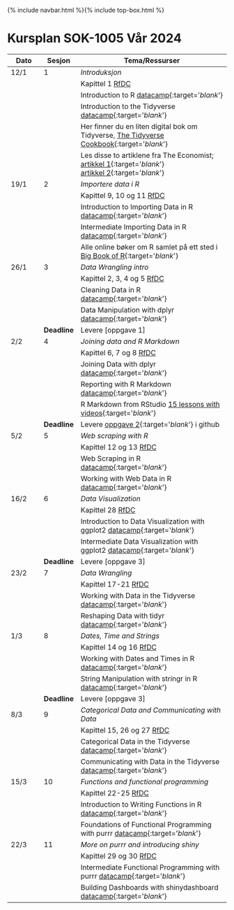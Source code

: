{% include navbar.html %}{% include top-box.html %}

# Kursplan SOK-1005 Vår 2024

| Dato <img width=80/>  | Sesjon  |  Tema/Ressurser <img width=200/>  |
|-----------------------|---------|-----------------------------------| 
| 12/1  | 1  |  *Introduksjon* | 
| | | Kapittel 1 [RfDC](https://r4ds.had.co.nz/) | 
| | | Introduction to R [datacamp](https://app.datacamp.com/learn/courses/free-introduction-to-r){:target='_blank_'} |
| | | Introduction to the Tidyverse [datacamp](https://app.datacamp.com/learn/courses/introduction-to-the-tidyverse){:target='_blank_'} |
| | | Her finner du en liten digital bok om Tidyverse, [The Tidyverse Cookbook](https://rstudio-education.github.io/tidyverse-cookbook/){:target='_blank_'} |
| | | Les disse to artiklene fra The Economist; [artikkel 1](https://uit.instructure.com/files/1703066/download?download_frd=1){:target='_blank_'}<br />[artikkel 2](https://uit.instructure.com/files/1703065/download?download_frd=1){:target='_blank_'} |
| 19/1 | 2 | *Importere data i R* |
| | | Kapittel 9, 10 og 11 [RfDC](https://r4ds.had.co.nz/) |
| | | Introduction to Importing Data in R [datacamp](https://app.datacamp.com/learn/courses/importing-data-in-r-part-1){:target='_blank_'} |
| | | Intermediate Importing Data in R [datacamp](https://app.datacamp.com/learn/courses/importing-data-in-r-part-2){:target='_blank_'} |
| | | Alle online bøker om R samlet på ett sted i [Big Book of R](https://www.bigbookofr.com/index.html){:target='_blank_'} | 
| 26/1 | 3 | *Data Wrangling intro* |
| | | Kapittel 2, 3, 4 og 5 [RfDC](https://r4ds.had.co.nz/) |
| | | Cleaning Data in R [datacamp](https://app.datacamp.com/learn/courses/cleaning-data-in-r){:target='_blank_'} |
| | | Data Manipulation with dplyr [datacamp](https://app.datacamp.com/learn/courses/data-manipulation-with-dplyr){:target='_blank_'} |
|  | **Deadline** | Levere [oppgave 1] |
| 2/2 | 4 | *Joining data and R Markdown* |
| | | Kapittel 6, 7 og 8 [RfDC](https://r4ds.had.co.nz/) |
|      |   | Joining Data with dplyr [datacamp](https://app.datacamp.com/learn/courses/joining-data-with-dplyr){:target='_blank_'} |
|      |   | Reporting with R Markdown [datacamp](https://app.datacamp.com/learn/courses/reporting-with-rmarkdown){:target='_blank_'} |
|      |   | R Markdown from RStudio [15 lessons with videos](https://rmarkdown.rstudio.com/lesson-1.html){:target='_blank_'} |
|  | **Deadline** | Levere [oppgave 2](https://docs.google.com/document/d/e/2PACX-1vSnjNmJKj3q4GOTMWDg99hAwou9hxhYjsg5blfNIvAZRbOwGyjHSz3NkNUApIaIqJnREd99iMVqSKGj/pub){:target='_blank_'} i github |
| 5/2 | 5 | *Web scraping with R* |
| | | Kapittel 12 og 13 [RfDC](https://r4ds.had.co.nz/) |
|      |   | Web Scraping in R [datacamp](https://app.datacamp.com/learn/courses/web-scraping-in-r){:target='_blank_'} |
|      |   | Working with Web Data in R [datacamp](https://app.datacamp.com/learn/courses/working-with-web-data-in-r){:target='_blank_'} |
| 16/2 | 6 | *Data Visualization*  |
|      |   | Kapittel 28 [RfDC](https://r4ds.had.co.nz/) |
|      |   | Introduction to Data Visualization with ggplot2 [datacamp](https://app.datacamp.com/learn/courses/data-visualization-with-ggplot2-1){:target='_blank_'} |
|      |   | Intermediate Data Visualization with ggplot2 [datacamp](https://app.datacamp.com/learn/courses/data-visualization-with-ggplot2-2){:target='_blank_'} |
|  | **Deadline** | Levere [oppgave 3] |
| 23/2 | 7 | *Data Wrangling* |
|      |   | Kapittel 17-21 [RfDC](https://r4ds.had.co.nz/) |
| | | Working with Data in the Tidyverse [datacamp](https://app.datacamp.com/learn/courses/working-with-data-in-the-tidyverse){:target='_blank_'} |
| | | Reshaping Data with tidyr [datacamp](https://app.datacamp.com/learn/courses/data-visualization-with-ggplot2-2){:target='_blank_'} |
| 1/3 | 8 | *Dates, Time and Strings* |
|      |   | Kapittel 14 og 16 [RfDC](https://r4ds.had.co.nz/) |
|      |   | Working with Dates and Times in R [datacamp](https://app.datacamp.com/learn/courses/working-with-dates-and-times-in-r){:target='_blank_'} |
|      |   | String Manipulation with stringr in R [datacamp](https://app.datacamp.com/learn/courses/string-manipulation-with-stringr-in-r){:target='_blank_'} |
|   | **Deadline** | Levere [oppgave 3]  |
| 8/3 | 9 | *Categorical Data and Communicating with Data* |
|      |   | Kapittel 15, 26 og 27 [RfDC](https://r4ds.had.co.nz/) |
|  |  | Categorical Data in the Tidyverse [datacamp](https://app.datacamp.com/learn/courses/categorical-data-in-the-tidyverse){:target='_blank_'} |
|  |  | Communicating with Data in the Tidyverse [datacamp](https://app.datacamp.com/learn/courses/communicating-with-data-in-the-tidyverse){:target='_blank_'} |
| 15/3 | 10 | *Functions and functional programming* |
|      |    | Kapittel 22-25 [RfDC](https://r4ds.had.co.nz/) |
|  |  | Introduction to Writing Functions in R [datacamp](https://app.datacamp.com/learn/courses/introduction-to-writing-functions-in-r){:target='_blank_'} |   
| | | Foundations of Functional Programming with purrr [datacamp](https://app.datacamp.com/learn/courses/foundations-of-functional-programming-with-purrr){:target='_blank_'} |   
| 22/3 | 11 | *More on purrr and introducing shiny* |
|      |   | Kapittel 29 og 30 [RfDC](https://r4ds.had.co.nz/) |
|  |  | Intermediate Functional Programming with purrr [datacamp](https://app.datacamp.com/learn/courses/intermediate-functional-programming-with-purrr){:target='_blank_'} |   
|  |  | Building Dashboards with shinydashboard [datacamp](https://app.datacamp.com/learn/courses/building-dashboards-with-shinydashboard){:target='_blank_'} | 

